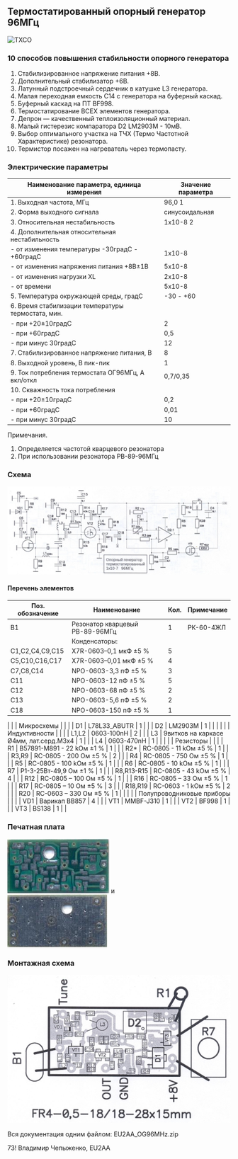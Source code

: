 ## Термостатированный опорный генератор 96МГц
![ TXCO ](photo/12_OG96.jpg)

### 10 способов повышения стабильности опорного генератора
1. Стабилизированное напряжение питания +8В.
2. Дополнительный стабилизатор +6В.
3. Латунный подстроечный сердечник в катушке L3 генератора.
4. Малая переходная емкость С14 с генератора на буферный каскад.
5. Буферный каскад на ПТ BF998.
6. Термостатирование ВСЕХ элементов генератора.
7. Депрон — качественный теплоизоляционный материал.
8. Малый гистерезис компаратора D2 LM2903M - 10мВ. 
9. Выбор оптимального участка на ТЧХ (Термо Частотной Характеристике) резонатора.
10. Термистор посажен на нагреватель через термопасту.

### Электрические параметры
|Наименование параметра, единица измерения	|			Значение параметра|
| ----------------------- | -------------------------------- |
| 1. Выходная частота, МГц						| 	96,0     1  | 
| 2. Форма выходного сигнала						| 	синусоидальная | 
| 3. Относительная нестабильность 					| 	1х10-8      2  | 
| 4. Дополнительная относительная нестабильность |    | 
| 	- от изменения температуры  -30градС - +60градС			| 	1х10-8  |  
| 	- от изменения напряжения питания +8В±1В		| 	5х10-8  |  
| 	- от изменения нагрузки XL					| 	2х10-8	  |  
| 	- от времени								| 	5х10-8  |  
| 5. Температура окружающей среды, градС				| 	-30 - +60 | 
| 6. Время стабилизации температуры термостата, мин. | 
| 	- при +20±10градС							| 	2 | 
| 	- при +60градС								| 	0,5 | 
| 	- при минус 30градС							| 	12 | 
| 7. Стабилизированное напряжение питания, В			| 	8 | 
| 8. Выходной уровень, В пик-пик					| 		1 | 
| 9. Ток потребления термостата ОГ96МГц, А  вкл/откл		| 	0,7/0,35 | 
| 10. Скважность тока потребления  | 
| 	- при +20±10градС							| 	0,2 | 
| 	- при +60градС								| 	0,01 | 
| 	- при минус 30градС							| 	10 | 

Примечания.
1. Определяется частотой кварцевого резонатора
2. При использовании резонатора РВ-89-96МГц

### Схема  
![ Схема ](photo/13_OG_sch.jpg)

#### Перечень элементов
| Поз. обозначение	|	Наименование | Кол. | Примечание |
| ----------------------- | -------------------------------- | ----------------------- | -------------------------------- |
| B1 | Резонатор кварцевый РВ-89-96МГц | 1 |  РК-60-4ЖЛ | 
| |  Конденсаторы: |  |  | 
| C1,C2,C4,C9,C15 | X7R-0603–0,1 мкФ ±5 % | 5 |  | 
| C5,C10,C16,C17 | X7R-0603–0,01 мкФ ±5 % | 4 |  | 
| C7,C8,C14 | NPO-0603-3,3 пФ ±5 % | 3 |  | 
 | C11 | NPO-0603-12 пФ ±5 % | 5 |  | 
 | C12 | NPO-0603-68 пФ ±5 % | 2 |  | 
 | C13 | NPO-0603-5,6 пФ ±5 % | 2 |  | 
 | C18 | NPO-0603-150 пФ ±5 % | 1 |  | 
 | 
 |  | Микросхемы |  |  | 
 | D1 | L78L33_ABUTR | 1 |  | 
 | D2 | LM2903M | 1 |  |  | 
 | 
 |  | Индуктивности |  |  | 
 | L1,L2 | 0603-100nH  | 2 |  | 
 | L3 | 9витков на каркасе Ø4мм, лат.серд.М3х4 | 1 |  | 
 | L4 | 0603-470nH | 1 |  | 
 | 
 |  | Резисторы |  |  | 
 | R1 | B57891-M891 - 22 kОм ±1 % | 1 |  | 
 | R2* | RC-0805 - 11 kОм ±5 % | 1 |  | 
 | R3,R9 | RC-0805 - 200 Ом ±5 % | 2 |  | 
 | R4 | RC-0805 - 750 Ом ±5 % | 1 |  | 
 | R5 | RC-0805 - 100 kОм ±5 % | 1 |  | 
 | R6 | RC-0805 - 10 kОм ±5 % | 1 |  | 
 | R7 | P1-3-25Вт-49,9 Ом ±1 % | 1 |  | 
 | R8,R13-R15 | RC-0805 - 43 kОм ±5 % | 4 |  | 
 | R12 | RC-0805 – 100 Ом ±5 % | 1 |  | 
 | R16 | RC-0805 – 33 Ом ±5 % | 1 |  | 
 | R17 | RC-0805 – 10 Ом ±5 % | 3 |  | 
 | R18,R19 | RC-0603 - 1 kОм ±5 % | 2 |  | 
 | R20 | RC-0603 – 330 Ом ±5 % | 1 |  | 
 | 
 |  | Полупроводниковые приборы |  |  | 
 | VD1 | Варикап BB857 | 4 |  | 
 | VT1 | MMBF-J310 | 1 |  | 
 | VT2 | BF998 | 1 |  | 
 | VT3 | BS138 | 1 |  | 

### Печатная плата  
![ Печатная плата ](photo/15_OG_TOP.jpg)  и  
![ Печатная плата ](photo/15_OG_BOT.jpg)

### Монтажная схема 
![ Монтажная схема ](photo/16_OG_TOP.jpg)

Вся документация одним файлом: EU2AA_OG96MHz.zip

73!
Владимир Чепыженко, EU2AA
